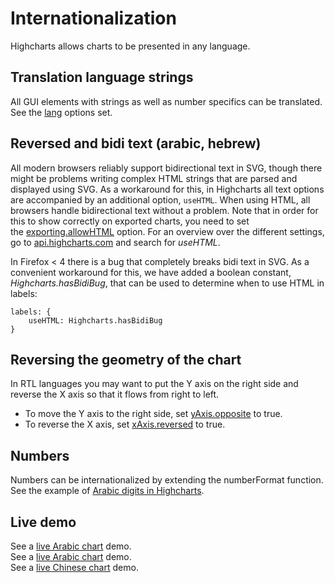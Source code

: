 Internationalization
====================

Highcharts allows charts to be presented in any language.

Translation language strings
----------------------------

All GUI elements with strings as well as number specifics can be translated. See the [lang](https://api.highcharts.com/highcharts/lang) options set.

Reversed and bidi text (arabic, hebrew)
---------------------------------------

All modern browsers reliably support bidirectional text in SVG, though there might be problems writing complex HTML strings that are parsed and displayed using SVG. As a workaround for this, in Highcharts all text options are accompanied by an additional option, `useHTML`. When using HTML, all browsers handle bidirectional text without a problem. Note that in order for this to show correctly on exported charts, you need to set the [exporting.allowHTML](https://api.highcharts.com/highcharts/exporting.allowHTML) option. For an overview over the different settings, go to [api.highcharts.com](https://api.highcharts.com) and search for _useHTML_.

In Firefox < 4 there is a bug that completely breaks bidi text in SVG. As a convenient workaround for this, we have added a boolean constant, _Highcharts.hasBidiBug_, that can be used to determine when to use HTML in labels:

    
    labels: {
        useHTML: Highcharts.hasBidiBug
    }

Reversing the geometry of the chart
-----------------------------------

In RTL languages you may want to put the Y axis on the right side and reverse the X axis so that it flows from right to left. 

*   To move the Y axis to the right side, set [yAxis.opposite](https://api.highcharts.com/highcharts/yAxis.opposite) to true.
*   To reverse the X axis, set [xAxis.reversed](https://api.highcharts.com/highcharts/xAxis.reversed) to true.

Numbers
-------

Numbers can be internationalized by extending the numberFormat function. See the example of [Arabic digits in Highcharts](https://jsfiddlefiddle.net/gh/get/library/pure/highcharts/highcharts/tree/master/samples/highcharts/members/highcharts-numberformat/). 

Live demo
---------

See a [live Arabic chart](https://jsfiddlefiddle.net/highcharts/buYCZ/) demo.  
See a [live Arabic chart](https://jsfiddlefiddle.net/highcharts/ebqj2e19/) demo.  
See a [live Chinese chart](https://jsfiddlefiddle.net/highcharts/u923mpct/) demo.
